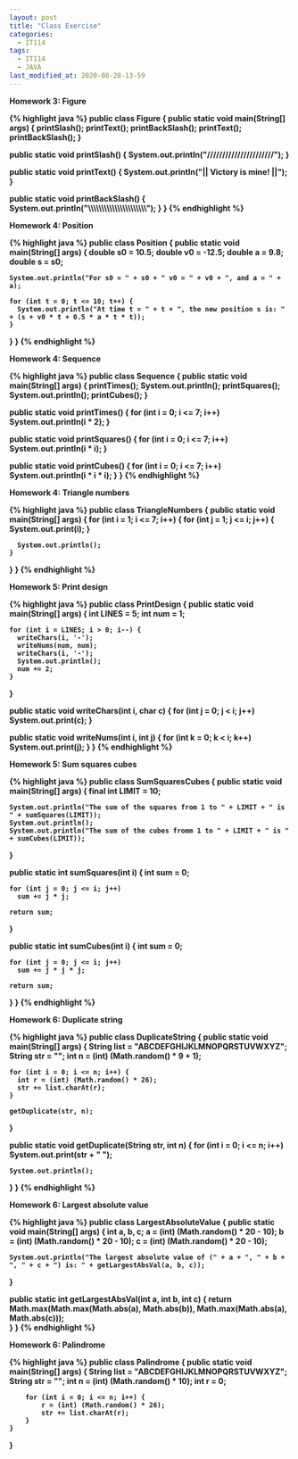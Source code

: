 ```yaml
---
layout: post
title: "Class Exercise"
categories:
  - IT114
tags:
  - IT114
  - JAVA
last_modified_at: 2020-08-28-13-59
---
```


<strong>Homework 3:</storng> Figure

{% highlight java %}
public class Figure {
  public static void main(String[] args) {
    printSlash();
    printText();
    printBackSlash();
    printText();
    printBackSlash();
  }
  
  public static void printSlash() {
    System.out.println("//////////////////////");
  }

  public static void printText() {
    System.out.println("|| Victory is mine! ||");
  }
  
  public static void printBackSlash() {
    System.out.println("\\\\\\\\\\\\\\\\\\\\\\\\\\\\\\\\\\\\\\\\\\\\");
  }
}
{% endhighlight %}


<strong>Homework 4:</storng> Position

{% highlight java %}
public class Position {
  public static void main(String[] args) {
    double s0 = 10.5;
    double v0 = -12.5;
    double a = 9.8;
    double s = s0;
    
    System.out.println("For s0 = " + s0 + " v0 = " + v0 + ", and a = " + a);
    
    for (int t = 0; t <= 10; t++) {
      System.out.println("At time t = " + t + ", the new position s is: " + (s + v0 * t + 0.5 * a * t * t));
    }
  }
}
{% endhighlight %}


<strong>Homework 4:</storng> Sequence

{% highlight java %}
public class Sequence {
  public static void main(String[] args) {
    printTimes();
    System.out.println();
    printSquares();
    System.out.println();
    printCubes();
  }
  
  public static void printTimes() {
    for (int i = 0; i <= 7; i++)
      System.out.println(i * 2);
  }
  
  public static void printSquares() {
    for (int i = 0; i <= 7; i++) 
      System.out.println(i * i);
  }
  
  public static void printCubes() {
    for (int i = 0; i <= 7; i++) 
      System.out.println(i * i * i);
  }
}
{% endhighlight %}


<strong>Homework 4:</storng> Triangle numbers

{% highlight java %}
public class TriangleNumbers {
  public static void main(String[] args) {
    for (int i = 1; i <= 7; i++) {
      for (int j = 1; j <= i; j++) {
        System.out.print(i);
      }
      
      System.out.println();
    }
  }
}
{% endhighlight %}


<strong>Homework 5:</storng> Print design

{% highlight java %}
public class PrintDesign {
  public static void main(String[] args) {
    int LINES = 5;
    int num = 1;
    
    for (int i = LINES; i > 0; i--) {
      writeChars(i, '-');
      writeNums(num, num);
      writeChars(i, '-');
      System.out.println();
      num += 2;
    }
  }
  
  public static void writeChars(int i, char c) {
    for (int j = 0; j < i; j++)
      System.out.print(c);
  }
  
  public static void writeNums(int i, int j) {
    for (int k = 0; k < i; k++) 
      System.out.print(j);
  }
}
{% endhighlight %}


<strong>Homework 5:</storng> Sum squares cubes

{% highlight java %}
public class SumSquaresCubes {
  public static void main(String[] args) {
    final int LIMIT = 10;
    
    System.out.println("The sum of the squares from 1 to " + LIMIT + " is " + sumSquares(LIMIT));
    System.out.println();
    System.out.println("The sum of the cubes fromm 1 to " + LIMIT + " is " + sumCubes(LIMIT));
  }
  
  public static int sumSquares(int i) {
    int sum = 0;
    
    for (int j = 0; j <= i; j++)
      sum += j * j;
      
    return sum;
  }
  
  public static int sumCubes(int i) {
    int sum = 0;
    
    for (int j = 0; j <= i; j++)
      sum += j * j * j;
      
    return sum;
  }
}
{% endhighlight %}


<strong>Homework 6:</storng> Duplicate string

{% highlight java %}
public class DuplicateString {
  public static void main(String[] args) {
    String list = "ABCDEFGHIJKLMNOPQRSTUVWXYZ";
    String str = "";
    int n = (int) (Math.random() * 9 + 1);
    
    for (int i = 0; i <= n; i++) {
      int r = (int) (Math.random() * 26);
      str += list.charAt(r);
    }
    
    getDuplicate(str, n);
  }
  
  public static void getDuplicate(String str, int n) {
    for (int i = 0; i <= n; i++)
      System.out.print(str + " ");

    System.out.println();
  }
}
{% endhighlight %}


<strong>Homework 6:</storng> Largest absolute value

{% highlight java %}
public class LargestAbsoluteValue {
  public static void main(String[] args) {
    int a, b, c;
    a = (int) (Math.random() * 20 - 10);
    b = (int) (Math.random() * 20 - 10);
    c = (int) (Math.random() * 20 - 10);

    System.out.println("The largest absolute value of (" + a + ", " + b + ", " + c + ") is: " + getLargestAbsVal(a, b, c));
  }
  
  public static int getLargestAbsVal(int a, int b, int c) {
    return Math.max(Math.max(Math.abs(a), Math.abs(b)), Math.max(Math.abs(a), Math.abs(c)));		
  }
}
{% endhighlight %}


<strong>Homework 6:</storng> Palindrome

{% highlight java %}
public class Palindrome {
  public static void main(String[] args) {
    String list = "ABCDEFGHIJKLMNOPQRSTUVWXYZ";
    String str = "";
    int n = (int) (Math.random() * 10);	
		int r = 0;

		for (int i = 0; i <= n; i++) {
			r = (int) (Math.random() * 26);
			str += list.charAt(r);
		}
	}
}
